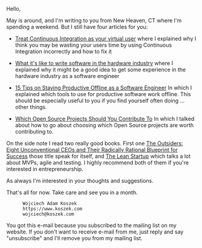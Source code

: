 Hello,

May is around, and I'm writing to you from New Heaven, CT where I'm spending
a weekend. But I still have four articles for you:

- [Treat Continuous Integration as your virtual user](https://www.koszek.com/blog/2017/05/07/treat-ci-as-a-virtual-user/) where I explained why I think you may be wasting your users time by using Continuous Integration incorrectly and how to fix it

- [What it's like to write software in the hardware industry](https://www.koszek.com/blog/2017/05/13/what-i-learned-from-writing-software-in-hardware-industry/) where I explained why it might be a good idea to get some experience in the hardware industry as a software engineer

- [15 Tips on Staying Productive Offline as a Software Engineer](https://www.koszek.com/blog/2017/05/22/15-tips-on-staying-productive-offline-as-a-software-engineer/) In which I explained which tools to use for productive software work offline. This should be especially useful to you if you find yourself often doing ... other things.

- [Which Open Source Projects Should You Contribute To](https://www.koszek.com/blog/2017/05/31/which-open-source-projects-should-you-contribute-to/) In which I talked about how to go about choosing which Open Source projects are worth contributing to.

On the side note I read two really good books. First one
[The Outsiders: Eight Unconventional CEOs and Their Radically Rational Blueprint for Success](http://amzn.to/2sobBfE)
those title speak for itself, and 
[The Lean Startup](http://amzn.to/2s3IMrw) which talks a lot about MVPs,
agile and testing.  I highly recommend both of them if you're interested in entrepreneurship.

As always I'm interested in your thoughts and suggestions.

That's all for now. Take care and see you in a month.

          Wojciech Adam Koszek
          https://www.koszek.com
          wojciech@koszek.com

You got this e-mail because you subscribed to the mailing list on my website. If you don't want to receive e-mail from me, just reply and say "unsubscribe" and I'll remove you from my mailing list.
